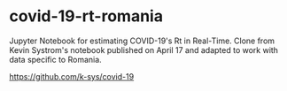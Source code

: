 # covid-19-rt-romania
Jupyter Notebook for estimating COVID-19's Rt in Real-Time.
Clone from Kevin Systrom's notebook published on April 17 and adapted to work with data specific to Romania.

https://github.com/k-sys/covid-19
